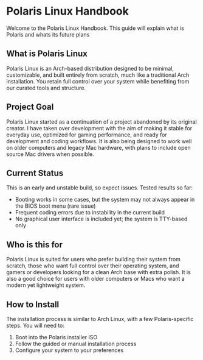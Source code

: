 # Polaris Linux Handbook

Welcome to the Polaris Linux Handbook. This guide will explain what is Polaris and whats its future plans

## What is Polaris Linux

Polaris Linux is an Arch-based distribution designed to be minimal, customizable, and built entirely from scratch, much like a traditional Arch installation. You retain full control over your system while benefiting from our curated tools and structure.

## Project Goal

Polaris Linux started as a continuation of a project abandoned by its original creator. I have taken over development with the aim of making it stable for everyday use, optimized for gaming performance, and ready for development and coding workflows. It is also being designed to work well on older computers and legacy Mac hardware, with plans to include open source Mac drivers when possible.

## Current Status

This is an early and unstable build, so expect issues. Tested results so far:

* Booting works in some cases, but the system may not always appear in the BIOS boot menu (rare issue)
* Frequent coding errors due to instability in the current build
* No graphical user interface is included yet; the system is TTY-based only

## Who is this for

Polaris Linux is suited for users who prefer building their system from scratch, those who want full control over their operating system, and gamers or developers looking for a clean Arch base with extra polish. It is also a good choice for users with older computers or Macs who want a modern yet lightweight system.

## How to Install

The installation process is similar to Arch Linux, with a few Polaris-specific steps. You will need to:

1. Boot into the Polaris installer ISO
2. Follow the guided or manual installation process
3. Configure your system to your preferences
